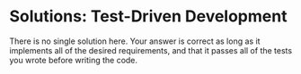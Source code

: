 # Solutions: Test-Driven Development

There is no single solution here. Your answer is correct as long as it implements all of the desired requirements, and that it passes all of the tests you wrote before writing the code.
